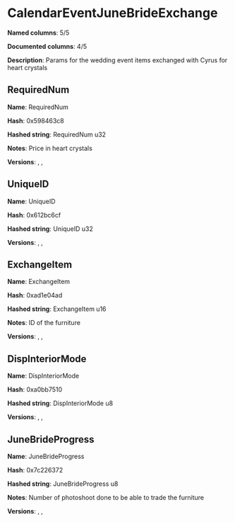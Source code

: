 # CalendarEventJuneBrideExchange
**Named columns**: 5/5

**Documented columns**: 4/5

**Description**: Params for the wedding event items exchanged with Cyrus for heart crystals
## RequiredNum

**Name**: RequiredNum

**Hash**: 0x598463c8

**Hashed string**: RequiredNum u32

**Notes**: Price in heart crystals

**Versions**: , , 

## UniqueID

**Name**: UniqueID

**Hash**: 0x612bc6cf

**Hashed string**: UniqueID u32

**Versions**: , , 

## ExchangeItem

**Name**: ExchangeItem

**Hash**: 0xad1e04ad

**Hashed string**: ExchangeItem u16

**Notes**: ID of the furniture

**Versions**: , , 

## DispInteriorMode

**Name**: DispInteriorMode

**Hash**: 0xa0bb7510

**Hashed string**: DispInteriorMode u8

**Versions**: , , 

## JuneBrideProgress

**Name**: JuneBrideProgress

**Hash**: 0x7c226372

**Hashed string**: JuneBrideProgress u8

**Notes**: Number of photoshoot done to be able to trade the furniture

**Versions**: , , 

